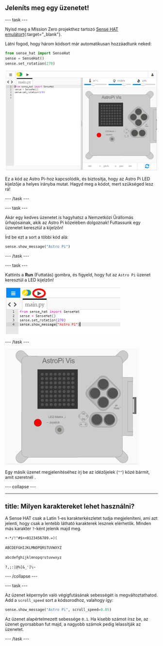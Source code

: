 ## Jeleníts meg egy üzenetet!

\--- task \---

Nyisd meg a MIssion Zero projekthez tartozó [Sense HAT emulátort](https://trinket.io/mission-zero){:target="_blank"}.

Látni fogod, hogy három kódsort már automatikusan hozzáadtunk neked:

```python
from sense_hat import SenseHat
sense = SenseHat()
sense.set_rotation(270)
```

![sense hat emulátor](images/sense-hat-emulator2.png)

Ez a kód az Astro Pi-hoz kapcsolódik, és biztosítja, hogy az Astro Pi LED kijelzője a helyes irányba mutat. Hagyd meg a kódot, mert szükséged lesz rá!

\--- /task \---

\--- task \---

Akár egy kedves üzenetet is hagyhatsz a Nemzetközi Űrállomás űrhajósainak, akik az Astro Pi közelében dolgoznak! Futtassunk egy üzenetet keresztül a kijelzőn!

Írd be ezt a sort a többi kód alá:

```python
sense.show_message("Astro Pi")
```

\--- /task \---

\--- task \---

Kattints a **Run** (Futtatás) gombra, és figyeld, hogy fut az `Astro Pi` üzenet keresztül a LED kijelzőn!

![üzenet kód megmutatása kattints futtatás](images/show-message-code-annotated.PNG)

\--- /task \---

![Képernyőn átfutó üzenet](images/scroll-message.gif)

Egy másik üzenet megjelenítéséhez írj be az idézőjelek (`""`) közé bármit, amit szeretnél .

\--- collapse \---

* * *

## title: Milyen karaktereket lehet használni?

A Sense HAT csak a Latin 1-es karakterkészletet tudja megjeleníteni, ami azt jelenti, hogy csak a lentebb látható karakterek lesznek elérhetők. Minden más karakter `?`-ként jelenik majd meg.

    +-*/!"#$><0123456789.=)(
    
    ABCDEFGHIJKLMNOPQRSTUVWXYZ
    
    abcdefghijklmnopqrstuvwxyz
    
    ?,;:|@%[&_']\~
    

\--- /collapse \---

\--- task \---

Az üzenet képernyőn való végigfutásának sebességét is megváltoztathatod. Add a `scroll_speed` sort a kódsorodhoz, valahogy így:

```python
sense.show_message("Astro Pi", scroll_speed=0.05)
```

Az üzenet alapértelmezett sebessége `0.1`. Ha kisebb számot írsz be, az üzenet gyorsabban fut majd, a nagyobb számok pedig lelassítják az üzenetet.

\--- /task \---